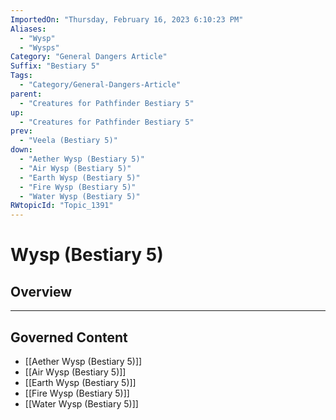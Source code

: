```yaml
---
ImportedOn: "Thursday, February 16, 2023 6:10:23 PM"
Aliases:
  - "Wysp"
  - "Wysps"
Category: "General Dangers Article"
Suffix: "Bestiary 5"
Tags:
  - "Category/General-Dangers-Article"
parent:
  - "Creatures for Pathfinder Bestiary 5"
up:
  - "Creatures for Pathfinder Bestiary 5"
prev:
  - "Veela (Bestiary 5)"
down:
  - "Aether Wysp (Bestiary 5)"
  - "Air Wysp (Bestiary 5)"
  - "Earth Wysp (Bestiary 5)"
  - "Fire Wysp (Bestiary 5)"
  - "Water Wysp (Bestiary 5)"
RWtopicId: "Topic_1391"
---
```

# Wysp (Bestiary 5)
## Overview
---
## Governed Content
- [[Aether Wysp (Bestiary 5)]]
- [[Air Wysp (Bestiary 5)]]
- [[Earth Wysp (Bestiary 5)]]
- [[Fire Wysp (Bestiary 5)]]
- [[Water Wysp (Bestiary 5)]]

